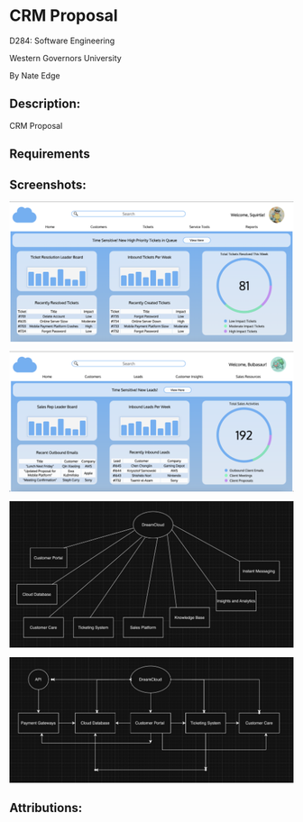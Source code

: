 # CRM Proposal

D284: Software Engineering

Western Governors University

By Nate Edge

## Description: 
CRM Proposal

## Requirements


## Screenshots:
![Ticket Dashboard](/images/ticket-dashboard.png)

![Sales Dashboard](/images/sales-dashboard.png)

![Module Flowchart](/images/module-flowchart.png)

![Relational Flowchart](/images/relational-flowchart.png)

## Attributions: 
